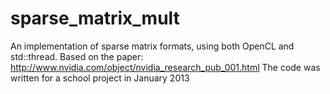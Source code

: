 # sparse_matrix_mult
An implementation of sparse matrix formats, using both OpenCL and std::thread. Based on the paper: http://www.nvidia.com/object/nvidia_research_pub_001.html  The code was written for a school project in January 2013
